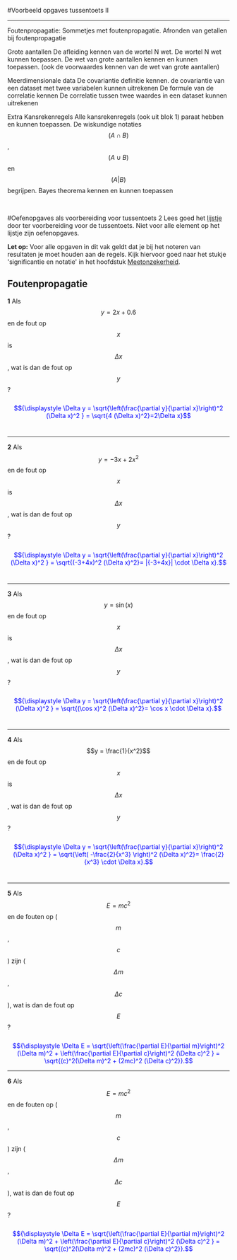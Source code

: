 #Voorbeeld opgaves tussentoets II

----

Foutenpropagatie: 
Sommetjes met foutenpropagatie.
Afronden van getallen bij foutenpropagatie

Grote aantallen
De afleiding kennen van de wortel N wet.
De wortel N wet kunnen toepassen.
De wet van grote aantallen kennen en kunnen toepassen.
(ook de voorwaardes kennen van de wet van grote aantallen)


Meerdimensionale data
De covariantie definitie kennen.
de covariantie van een dataset met twee variabelen kunnen uitrekenen
De formule van de correlatie kennen 
De correlatie tussen twee waardes in een dataset kunnen uitrekenen


Extra Kansrekenregels
Alle kansrekenregels (ook uit blok 1) paraat hebben en kunnen toepassen.
De wiskundige notaties $$(A \cap B)$$, $$(A \cup B)$$ en $$(A|B)$$ begrijpen.
Bayes theorema kennen en kunnen toepassen


<span style = "color:blue"> </span><br>


#Oefenopgaves als voorbereiding voor tussentoets 2
Lees goed het [lijstje](/tussentoets-ii/inhoud) door ter voorbereiding voor de tussentoets. Niet voor alle element op het lijstje zijn oefenopgaves.

**Let op:** Voor alle opgaven in dit vak geldt dat je bij het noteren van resultaten je moet houden aan de regels. Kijk hiervoor goed naar het stukje 'significantie en notatie' in het hoofdstuk [Meetonzekerheid](/blok-1/meetonzekerheid).

## Foutenpropagatie 

**1**
Als $$y = 2 x + 0.6$$ en de fout op $$x$$ is $$\Delta x$$, wat is dan de fout op $$y$$? <br><br>
<span style = "color:blue"> $${\displaystyle \Delta y = \sqrt{\left(\frac{\partial y}{\partial x}\right)^2 (\Delta x)^2 } = \sqrt{4 (\Delta x)^2}=2\Delta x}$$</span><br>

-----

**2**
Als $$y = -3 x + 2  x^2$$ en de fout op $$x$$ is $$\Delta x$$, wat is dan de fout op $$y$$? <br><br>
<span style = "color:blue"> $${\displaystyle \Delta y = \sqrt{\left(\frac{\partial y}{\partial x}\right)^2 (\Delta x)^2 } = \sqrt{(-3+4x)^2 (\Delta x)^2}= |{-3+4x}| \cdot \Delta x}.$$</span><br>

----

**3**
Als $$y = \sin(x)$$ en de fout op $$x$$ is $$\Delta x$$, wat is dan de fout op $$y$$? <br><br>
<span style = "color:blue"> $${\displaystyle \Delta y = \sqrt{\left(\frac{\partial y}{\partial x}\right)^2 (\Delta x)^2 } = \sqrt{(\cos x)^2 (\Delta x)^2}= \cos x \cdot \Delta x}.$$</span><br>

----
**4**
Als $$y = \frac{1}{x^2}$$ en de fout op $$x$$ is $$\Delta x$$, wat is dan de fout op $$y$$? <br><br>
<span style = "color:blue"> $${\displaystyle \Delta y = \sqrt{\left(\frac{\partial y}{\partial x}\right)^2 (\Delta x)^2 } = \sqrt{\left( -\frac{2}{x^3} \right)^2 (\Delta x)^2}= \frac{2}{x^3} \cdot \Delta x}.$$</span><br>

----
**5**
Als $$E = mc^2$$ en de fouten op ($$m$$,$$c$$) zijn ($$\Delta m$$,$$\Delta c$$), wat is dan de fout op $$E$$? <br><br>
<span style = "color:blue"> $${\displaystyle \Delta E = \sqrt{\left(\frac{\partial E}{\partial m}\right)^2 (\Delta m)^2 + \left(\frac{\partial E}{\partial c}\right)^2 (\Delta c)^2 } = \sqrt{(c)^2(\Delta m)^2 + (2mc)^2 (\Delta c)^2}}.$$</span>

----
**6**
Als $$E = mc^2$$ en de fouten op ($$m$$,$$c$$) zijn ($$\Delta m$$,$$\Delta c$$), wat is dan de fout op $$E$$? <br><br>
<span style = "color:blue"> $${\displaystyle \Delta E = \sqrt{\left(\frac{\partial E}{\partial m}\right)^2 (\Delta m)^2 + \left(\frac{\partial E}{\partial c}\right)^2 (\Delta c)^2 } = \sqrt{(c)^2(\Delta m)^2 + (2mc)^2 (\Delta c)^2}}.$$</span>
